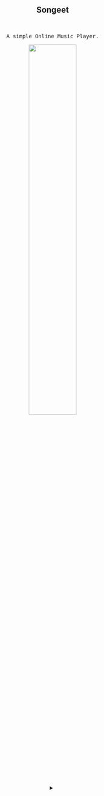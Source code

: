 <h2 align='center'>Songeet</h2><br>
  <div align="center">
<samp>
<p>A simple Online Music Player.</p>
<img src="https://github.com/SauRavRwT/Saurav.in/blob/main/images/songeet-1.png" width="50%" height="50%">
</samp>
 </div>

<details align="center">
<Summary></summary>
<h2 align='center'>Screenshots</h2><br>
<samp>
<img src="https://github.com/SauRavRwT/Saurav.in/blob/main/images/songeet-1.png" width="50%" height="50%"><img src="https://github.com/SauRavRwT/Saurav.in/blob/main/images/songeet-2.png" width="50%" height="50%">
<img src="https://github.com/SauRavRwT/Saurav.in/blob/main/images/songeet-3.png" width="50%" height="50%"><img src="https://github.com/SauRavRwT/Saurav.in/blob/main/images/songeet-4.png" width="50%" height="50%">
<img src="https://github.com/SauRavRwT/Saurav.in/blob/main/images/songeet-5.png" width="50%" height="50%"><img src="https://github.com/SauRavRwT/Saurav.in/blob/main/images/songeet-6.png" width="50%" height="50%">
</samp>
</details>
